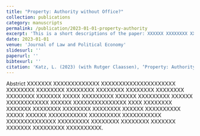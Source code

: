```yaml
---
title: "Property: Authority without Office?"
collection: publications
category: manuscripts
permalink: /publication/2023-01-01-property-authority
excerpt: 'This is a short descriptions of the paper: XXXXXX XXXXXXXX XXXXXXXXXXX XXXXX XXXXXXX XXXXXXXXXXXXX XXXXXX XXXXXXXX XXXXXXXXX XXXXXXXXX XXXXXXXX XXXXXXXXX.'
date: 2023-01-01
venue: 'Journal of Law and Political Economy'
slidesurl: ''
paperurl: ''
bibtexurl: ''
citation: 'Katz, L. (2023) (with Rutger Claassen), ‘Property: Authority without Office?,’ 3(3) Journal of Law and Political Economy 564'
---
```

Abstrict XXXXXXX XXXXXXXXXXXXX XXXXXXXXXXXXXXXXXXXXX XXXXXXXX XXXXXXXX XXXXXXXX XXXXXXXX XXXXXXXX XXXXXXXX XXXXXXXX XXXXXXX XXXXX XXXXXXXXX XXXXXX XXXXXXXXX XXXXXX XXXXXXXXXXXX XXXXXX XXXXXXXXXXXXXXX XXXX XXXXXXXX XXXXXXX XXXXXXXX XXXXXXXX XXXXXXXX XXXXXX XXXXXXXXXX XXXXX XXXXXX XXXXXXXXXXX XXXXXXXXX XXXXXXXXXXX XXXXXXXXXXXXXX XXXXXXXXX XXXXXXXX XXXXXXXX XXXXXXX XXXXXXX XXXXXXXXX XXXXXXXXXX.
